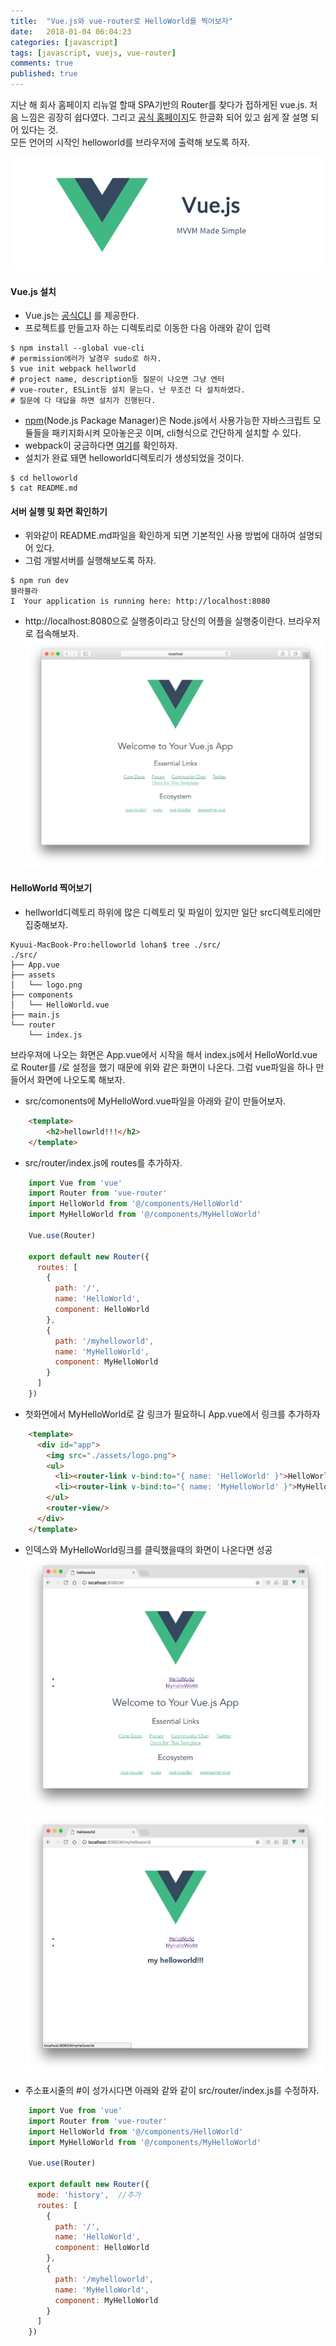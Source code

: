 ```yaml
---
title:  "Vue.js와 vue-router로 HelloWorld를 찍어보자"
date:   2018-01-04 06:04:23
categories: [javascript]
tags: [javascript, vuejs, vue-router]
comments: true
published: true
---
```


지난 해 회사 홈페이지 리뉴얼 할때 SPA기반의 Router를 찾다가 접하게된 vue.js. 처음 느낌은 굉장히 쉽다였다. 그리고 [공식 홈페이지](https://kr.vuejs.org/)도 한글화 되어 있고 쉽게 잘 설명 되어 있다는 것.  
모든 언어의 시작인 helloworld를 브라우저에 출력해 보도록 하자.

![vue.js](/images/common/vuejs.jpg)

#### __Vue.js 설치__
+ Vue.js는 [공식CLI](https://github.com/vuejs/vue-cli) 를 제공한다. 
+ 프로젝트를 만들고자 하는 디렉토리로 이동한 다음 아래와 같이 입력
~~~
$ npm install --global vue-cli 
# permission에러가 날경우 sudo로 하자.
$ vue init webpack hellworld
# project name, description등 질문이 나오면 그냥 엔터
# vue-router, ESLint등 설치 묻는다. 난 무조건 다 설치하였다.
# 질문에 다 대답을 하면 설치가 진행된다.
~~~
+ [npm](https://www.npmjs.com)(Node.js Package Manager)은 Node.js에서 사용가능한 자바스크립트 모듈들을 패키지화시켜 모아놓은곳 이며, cli형식으로 간단하게 설치할 수 있다.
+ webpack이 궁금하다면 [여기](http://d2.naver.com/helloworld/0239818)를 확인하자.   
+ 설치가 완료 돼면 helloworld디렉토리가 생성되었을 것이다.  
~~~ 
$ cd helloworld
$ cat README.md
~~~

#### __서버 실행 및 화면 확인하기__
+ 위와같이 README.md파일을 확인하게 되면 기본적인 사용 방법에 대하여 설명되어 있다.
+ 그럼 개발서버를 실행해보도록 하자. 
~~~
$ npm run dev
블라블라
I  Your application is running here: http://localhost:8080
~~~
+ http://localhost:8080으로 실행중이라고 당신의 어플을 실행중이란다. 브라우저로 접속해보자.
![localhost](/images/20180104/01.jpg)

#### __HelloWorld 찍어보기__
+ hellworld디렉토리 하위에 많은 디렉토리 및 파일이 있지만 일단 src디렉토리에만 집중해보자.
~~~
Kyuui-MacBook-Pro:helloworld lohan$ tree ./src/
./src/
├── App.vue
├── assets
│   └── logo.png
├── components
│   └── HelloWorld.vue
├── main.js
└── router
    └── index.js
~~~

브라우져에 나오는 화면은 App.vue에서 시작을 해서 index.js에서 HelloWorld.vue로 Router를 /로 설정을 했기 때문에 위와 같은 화면이 나온다. 그럼 vue파일을 하나 만들어서 화면에 나오도록 해보자.

+ src/comonents에 MyHelloWord.vue파일을 아래와 같이 만들어보자.  
```html
    <template>
        <h2>hellowrld!!!</h2>
    </template>
```

+ src/router/index.js에 routes를 추가하자.
``` javascript
    import Vue from 'vue'
    import Router from 'vue-router'
    import HelloWorld from '@/components/HelloWorld'
    import MyHelloWorld from '@/components/MyHelloWorld'

    Vue.use(Router)

    export default new Router({
      routes: [
        {
          path: '/',
          name: 'HelloWorld',
          component: HelloWorld
        },
        {
          path: '/myhelloworld',
          name: 'MyHelloWorld',
          component: MyHelloWorld
        }
      ]
    })
```

+ 첫화면에서 MyHelloWorld로 갈 링크가 필요하니 App.vue에서 링크를 추가하자
```html
    <template>
      <div id="app">
        <img src="./assets/logo.png">
        <ul>
          <li><router-link v-bind:to="{ name: 'HelloWorld' }">HelloWorld</router-link></li>
          <li><router-link v-bind:to="{ name: 'MyHelloWorld' }">MyHelloWorld</router-link></li>
        </ul>
        <router-view/>
      </div>
    </template>
```

+ 인덱스와 MyHelloWorld링크를 클릭했을때의 화면이 나온다면 성공
![이미지](/images/20180105/01.jpg)
![이미지](/images/20180105/02.jpg)

+ 주소표시줄의 #이 성가시다면 아래와 같와 같이 src/router/index.js를 수정하자.
~~~ javascript
    import Vue from 'vue'
    import Router from 'vue-router'
    import HelloWorld from '@/components/HelloWorld'
    import MyHelloWorld from '@/components/MyHelloWorld'

    Vue.use(Router)

    export default new Router({
      mode: 'history',  //추가
      routes: [
        {
          path: '/',
          name: 'HelloWorld',
          component: HelloWorld
        },
        {
          path: '/myhelloworld',
          name: 'MyHelloWorld',
          component: MyHelloWorld
        }
      ]
    })
~~~